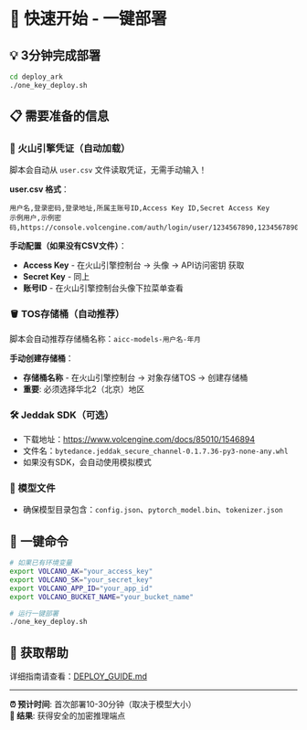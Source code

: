 # 🚀 快速开始 - 一键部署

## 💡 3分钟完成部署

```bash
cd deploy_ark
./one_key_deploy.sh
```

## 📋 需要准备的信息

### 🔐 火山引擎凭证（自动加载）
脚本会自动从 `user.csv` 文件读取凭证，无需手动输入！

**user.csv 格式**：
```csv
用户名,登录密码,登录地址,所属主账号ID,Access Key ID,Secret Access Key
示例用户,示例密码,https://console.volcengine.com/auth/login/user/1234567890,1234567890,AKLT*********************,****************
```

**手动配置（如果没有CSV文件）**：
- **Access Key** - 在火山引擎控制台 → 头像 → API访问密钥 获取
- **Secret Key** - 同上
- **账号ID** - 在火山引擎控制台头像下拉菜单查看

### 🪣 TOS存储桶（自动推荐）
脚本会自动推荐存储桶名称：`aicc-models-用户名-年月`

**手动创建存储桶**：
- **存储桶名称** - 在火山引擎控制台 → 对象存储TOS → 创建存储桶
- **重要**: 必须选择华北2（北京）地区

### 🛠️ Jeddak SDK（可选）
- 下载地址：https://www.volcengine.com/docs/85010/1546894
- 文件名：`bytedance.jeddak_secure_channel-0.1.7.36-py3-none-any.whl`
- 如果没有SDK，会自动使用模拟模式

### 📂 模型文件
- 确保模型目录包含：`config.json`、`pytorch_model.bin`、`tokenizer.json`

## 🎯 一键命令

```bash
# 如果已有环境变量
export VOLCANO_AK="your_access_key"
export VOLCANO_SK="your_secret_key" 
export VOLCANO_APP_ID="your_app_id"
export VOLCANO_BUCKET_NAME="your_bucket_name"

# 运行一键部署
./one_key_deploy.sh
```

## 📱 获取帮助

详细指南请查看：[DEPLOY_GUIDE.md](./DEPLOY_GUIDE.md)

---
**⏰ 预计时间**: 首次部署10-30分钟（取决于模型大小）  
**🎯 结果**: 获得安全的加密推理端点 